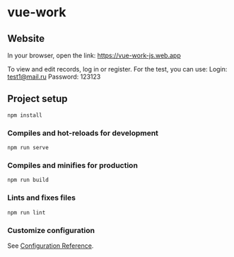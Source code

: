 # vue-work

## Website

In your browser, open the link:
<https://vue-work-js.web.app>

To view and edit records, log in or register.
For the test, you can use:
Login: test1@mail.ru
Password: 123123

## Project setup
```
npm install
```

### Compiles and hot-reloads for development
```
npm run serve
```

### Compiles and minifies for production
```
npm run build
```

### Lints and fixes files
```
npm run lint
```

### Customize configuration
See [Configuration Reference](https://cli.vuejs.org/config/).
